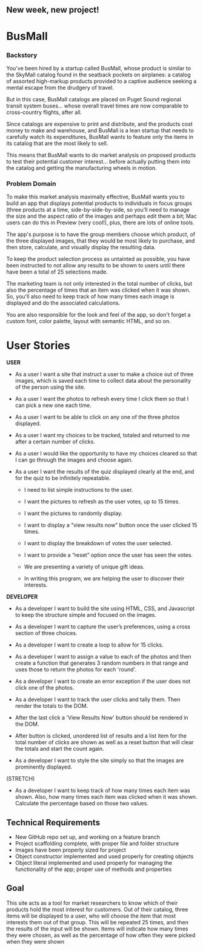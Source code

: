 ## New week, new project!
# BusMall

### Backstory

You've been hired by a startup called BusMall, whose product is similar to the SkyMall catalog found in the seatback pockets on airplanes: a catalog of assorted high-markup products provided to a captive audience seeking a mental escape from the drudgery of travel.

But in this case, BusMall catalogs are placed on Puget Sound regional transit system buses... whose overall travel times are now comparable to cross-country flights, after all.

Since catalogs are expensive to print and distribute, and the products cost money to make and warehouse, and BusMall is a lean startup that needs to carefully watch its expenditures, BusMall wants to feature only the items in its catalog that are the most likely to sell.

This means that BusMall wants to do market analysis on proposed products to test their potential customer interest... before actually putting them into the catalog and getting the manufacturing wheels in motion.

### Problem Domain

To make this market analysis maximally effective, BusMall wants you to build an app that displays potential products to individuals in focus groups (three products at a time, side-by-side-by-side, so you'll need to manage the size and the aspect ratio of the images and perhaps edit them a bit; Mac users can do this in Preview (very cool!), plus, there are lots of online tools.

The app's purpose is to have the group members choose which product, of the three displayed images, that they would be most likely to purchase, and then store, calculate, and visually display the resulting data.

To keep the product selection process as untainted as possible, you have been instructed to not allow any results to be shown to users until there have been a total of 25 selections made.

The marketing team is not only interested in the total number of clicks, but also the percentage of times that an item was clicked when it was shown. So, you'll also need to keep track of how many times each image is displayed and do the associated calculations.

You are also responsible for the look and feel of the app, so don't forget a custom font, color palette, layout with semantic HTML, and so on.

# User Stories

**USER**
- As a user I want a site that instruct a user to make a choice out of three images, which is saved each time to collect data about the personality of the person using the site.

- As a user I want the photos to refresh every time I click them so that I can pick a new one each time.

- As a user I want to be able to click on any one of the three photos displayed.

- As a user I want my choices to be tracked, totaled and returned to me after a certain number of clicks.

- As a user I would like the opportunity to have my choices cleared so that I can go through the images and choose again.

- As a user I want the results of the quiz displayed clearly at the end, and for the quiz to be infinitely repeatable.
  - I need to list simple instructions to the user.

  - I want the pictures to refresh as the user votes, up to 15 times.

  - I want the pictures to randomly display.

  - I want to display a “view results now” button once the user clicked 15 times.

  - I want to display the breakdown of votes the user selected.

  - I want to provide a “reset” option once the user has seen the votes.

  - We are presenting a variety of unique gift ideas.

  - In writing this program, we are helping the user to discover their interests.

**DEVELOPER**
- As a developer I want to build the site using HTML, CSS, and Javascript to keep the structure simple and focused on the images.

- As a developer I want to capture the user’s preferences, using a cross section of three choices.

- As a developer I want to create a loop to allow for 15 clicks.

- As a developer I want to assign a value to each of the photos and then create a function that generates 3 random numbers in that range and uses those to return the photos for each 'round'.

- As a developer I want to create an error exception if the user does not click one of the photos.

- As a developer I want to track the user clicks and tally them. Then render the totals to the DOM.

- After the last click a 'View Results Now' button should be rendered in the DOM.

- After button is clicked, unordered list of results and a list item for the total number of clicks are shown as well as a reset button that will clear the totals and start the count again.

- As a developer I want to style the site simply so that the images are prominently displayed.

(STRETCH)
- As a developer I want to keep track of how many times each item was shown. Also, how many times each item was clicked when it was shown. Calculate the percentage based on those two values.


## Technical Requirements
 - New GitHub repo set up, and working on a feature branch
 - Project scaffolding complete, with proper file and folder structure
 - Images have been properly sized for project
 - Object constructor implemented and used properly for creating objects
 - Object literal implemented and used properly for managing the functionality of the app; proper use of methods and properties

## Goal

This site acts as a tool for market researchers to know which of their products hold the most interest for customers. Out of their catalog, three items will be displayed to a user, who will choose the item that most interests them out of that group. This will be repeated 25 times, and then the results of the input will be shown. Items will indicate how many times they were chosen, as well as the percentage of how often they were picked when they were shown

 
